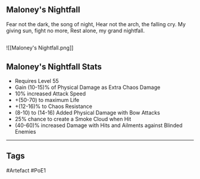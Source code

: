 ## Maloney's Nightfall
Fear not the dark, the song of night,
Hear not the arch, the falling cry.
My giving sun, fight no more,
Rest alone, my grand nightfall.
##
![[Maloney's Nightfall.png]]
## Maloney's Nightfall Stats
- Requires Level 55
- Gain (10-15)% of Physical Damage as Extra Chaos Damage
- 10% increased Attack Speed
- +(50-70) to maximum Life
- +(12-16)% to Chaos Resistance
- (8-10) to (14-16) Added Physical Damage with Bow Attacks
- 25% chance to create a Smoke Cloud when Hit
- (40-60)% increased Damage with Hits and Ailments against Blinded Enemies


---
## Tags
#Artefact
#PoE1